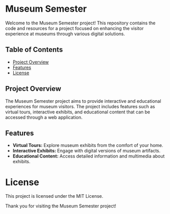 # Museum Semester

Welcome to the Museum Semester project! This repository contains the code and resources for a project focused on enhancing the visitor experience at museums through various digital solutions.

## Table of Contents

- [Project Overview](#project-overview)
- [Features](#features)
- [License](#license)


## Project Overview

The Museum Semester project aims to provide interactive and educational experiences for museum visitors. The project includes features such as virtual tours, interactive exhibits, and educational content that can be accessed through a web application.

## Features

- **Virtual Tours:** Explore museum exhibits from the comfort of your home.
- **Interactive Exhibits:** Engage with digital versions of museum artifacts.
- **Educational Content:** Access detailed information and multimedia about exhibits.

# License
This project is licensed under the MIT License.


Thank you for visiting the Museum Semester project!
